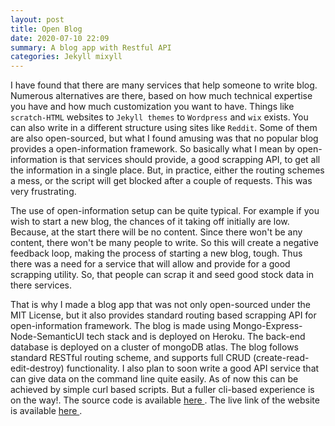 ```yaml
---
layout: post
title: Open Blog
date: 2020-07-10 22:09
summary: A blog app with Restful API
categories: Jekyll mixyll
---
```


I have found that there are many services that help someone to write blog. Numerous alternatives are there, based on how much technical expertise you have and how much customization you want to have. Things like `scratch-HTML` websites to `Jekyll themes` to `Wordpress` and `wix` exists. You can also write in a different structure using sites like `Reddit`. Some of them are also open-sourced, but what I found amusing was that no popular blog provides a open-information framework. So basically what I mean by open-information is that services should provide, a good scrapping API, to get all the information in a single place. But, in practice, either the routing schemes a mess, or the script will get blocked after a couple of requests. This was very frustrating. 

The use of open-information setup can be quite typical. For example if you wish to start a new blog, the chances of it taking off initially are low. Because, at the start there will be no content. Since there won't be any content, there won't be many people to write. So this will create a negative feedback loop, making the process of starting a new blog, tough. Thus there was a need for a service that will allow and provide for a good scrapping utility. So, that people can scrap it and seed good stock data in there services.

That is why I made a blog app that was not only open-sourced under the MIT License, but it also provides standard routing based scrapping API for open-information framework. The blog is made using Mongo-Express-Node-SemanticUI tech stack and is deployed on Heroku. The back-end database is deployed on a cluster of mongoDB atlas. The blog follows standard RESTful routing scheme, and supports full CRUD (create-read-edit-destroy) functionality. I also plan to soon write a good API service that can give data on the command line quite easily. As of now this can be achieved by simple curl based scripts. But a fuller cli-based experience is on the way!. The source code is available <a href="https://github.com/kartikeytewari/blog_restful_api"> here </a>. The live link of the website is available <a href="https://vast-caverns-56884.herokuapp.com/"> here </a>.
